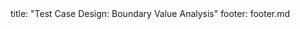 <frontmatter>
title: "Test Case Design: Boundary Value Analysis"
footer: footer.md
</frontmatter>

<include src="navbar.md" boilerplate />

<include src="container-inPage-asFlat.md" boilerplate />
